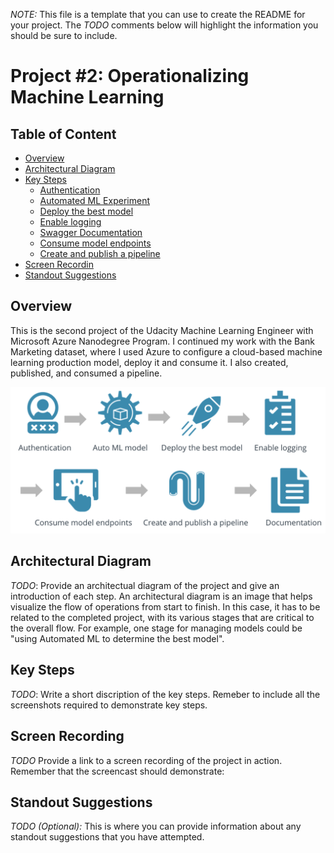 *NOTE:* This file is a template that you can use to create the README for your project. The *TODO* comments below will highlight the information you should be sure to include.


# Project #2: Operationalizing Machine Learning

## Table of Content
* [Overview](#overview)
* [Architectural Diagram](#architectural-diagram)
* [Key Steps](#architectural-diagram)
    * [Authentication](#authentication)
    * [Automated ML Experiment](#automated-ml-experiment)
    * [Deploy the best model](#deploy-the-best-model)
    * [Enable logging](#enable-logging)
    * [Swagger Documentation](#swagger-documentation)
    * [Consume model endpoints](#consume-model-endpoints)
    * [Create and publish a pipeline](#create-and-publish-a-pipeline)
* [Screen Recordin](#screen-recording)
* [Standout Suggestions](#standout-suggestions)

## Overview
This is the second project of the Udacity Machine Learning Engineer with Microsoft Azure Nanodegree Program. I continued my work with the Bank Marketing dataset, where I used Azure to configure a cloud-based machine learning production model, deploy it and consume it. I also created, published, and consumed a pipeline.

![Diagram Architecture](img/main-steps.png)

## Architectural Diagram
*TODO*: Provide an architectual diagram of the project and give an introduction of each step. An architectural diagram is an image that helps visualize the flow of operations from start to finish. In this case, it has to be related to the completed project, with its various stages that are critical to the overall flow. For example, one stage for managing models could be "using Automated ML to determine the best model". 

## Key Steps
*TODO*: Write a short discription of the key steps. Remeber to include all the screenshots required to demonstrate key steps. 

## Screen Recording
*TODO* Provide a link to a screen recording of the project in action. Remember that the screencast should demonstrate:

## Standout Suggestions
*TODO (Optional):* This is where you can provide information about any standout suggestions that you have attempted.
